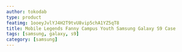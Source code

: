 ```yaml
---
author: tokodab
type: product
featimg: 1ooeyJvlYJ4H2T9tvU8vip5chA1YZ5qT8
title: Mobile Legends Fanny Campus Youth Samsung Galaxy S9 Case
tags: [samsung, galaxy, s9]
category: [samsung]
---
```

